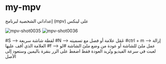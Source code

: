 # my-mpv
إعداداتي الشخصية لبرنامج (mpv) على لينكس


![mpv-shot0035](https://github.com/user-attachments/assets/afaf8a5e-83ae-4a52-94fb-2db74da2130b)
![mpv-shot0036](https://github.com/user-attachments/assets/a8ba477e-9333-4ebb-9b69-b835e243b5d1)


#S  --> لقطة شاشة سريعة
#N --> عَمَل علامة أو فصل مع تسميته
#ctrl + m --> إزالة العلامة الذي أقف عليها 
#f --> عمل ملئ للشاشة أو عودة من وضع ملئ الشاشة
#لو لعبت في سرعة الفيديو وتُريد العودة فقط اضغط على الزر بنقرة باليمين وستعود إلى الأصل 
